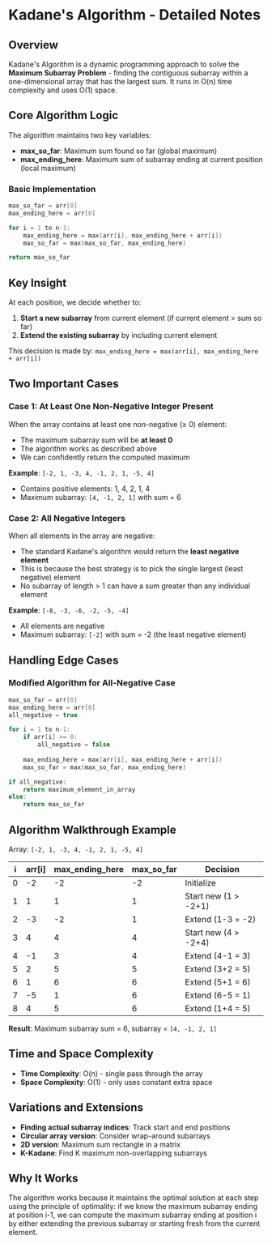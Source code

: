 # Kadane's Algorithm - Detailed Notes

## Overview

Kadane's Algorithm is a dynamic programming approach to solve the **Maximum Subarray Problem** - finding the contiguous subarray within a one-dimensional array that has the largest sum. It runs in O(n) time complexity and uses O(1) space.

## Core Algorithm Logic

The algorithm maintains two key variables:

- **max_so_far**: Maximum sum found so far (global maximum)
- **max_ending_here**: Maximum sum of subarray ending at current position (local maximum)

### Basic Implementation

```cpp
max_so_far = arr[0]
max_ending_here = arr[0]

for i = 1 to n-1:
    max_ending_here = max(arr[i], max_ending_here + arr[i])
    max_so_far = max(max_so_far, max_ending_here)

return max_so_far
```

## Key Insight

At each position, we decide whether to:

1. **Start a new subarray** from current element (if current element > sum so far)
2. **Extend the existing subarray** by including current element

This decision is made by: `max_ending_here = max(arr[i], max_ending_here + arr[i])`

## Two Important Cases

### Case 1: At Least One Non-Negative Integer Present

When the array contains at least one non-negative (≥ 0) element:

- The maximum subarray sum will be **at least 0**
- The algorithm works as described above
- We can confidently return the computed maximum

**Example**: `[-2, 1, -3, 4, -1, 2, 1, -5, 4]`

- Contains positive elements: 1, 4, 2, 1, 4
- Maximum subarray: `[4, -1, 2, 1]` with sum = 6

### Case 2: All Negative Integers

When all elements in the array are negative:

- The standard Kadane's algorithm would return the **least negative element**
- This is because the best strategy is to pick the single largest (least negative) element
- No subarray of length > 1 can have a sum greater than any individual element

**Example**: `[-8, -3, -6, -2, -5, -4]`

- All elements are negative
- Maximum subarray: `[-2]` with sum = -2 (the least negative element)

## Handling Edge Cases

### Modified Algorithm for All-Negative Case

```cpp
max_so_far = arr[0]
max_ending_here = arr[0]
all_negative = true

for i = 1 to n-1:
    if arr[i] >= 0:
        all_negative = false
    
    max_ending_here = max(arr[i], max_ending_here + arr[i])
    max_so_far = max(max_so_far, max_ending_here)

if all_negative:
    return maximum_element_in_array
else:
    return max_so_far
```

## Algorithm Walkthrough Example

Array: `[-2, 1, -3, 4, -1, 2, 1, -5, 4]`

|i|arr[i]|max_ending_here|max_so_far|Decision|
|---|---|---|---|---|
|0|-2|-2|-2|Initialize|
|1|1|1|1|Start new (1 > -2+1)|
|2|-3|-2|1|Extend (1-3 = -2)|
|3|4|4|4|Start new (4 > -2+4)|
|4|-1|3|4|Extend (4-1 = 3)|
|5|2|5|5|Extend (3+2 = 5)|
|6|1|6|6|Extend (5+1 = 6)|
|7|-5|1|6|Extend (6-5 = 1)|
|8|4|5|6|Extend (1+4 = 5)|

**Result**: Maximum subarray sum = 6, subarray = `[4, -1, 2, 1]`

## Time and Space Complexity

- **Time Complexity**: O(n) - single pass through the array
- **Space Complexity**: O(1) - only uses constant extra space

## Variations and Extensions

- **Finding actual subarray indices**: Track start and end positions
- **Circular array version**: Consider wrap-around subarrays
- **2D version**: Maximum sum rectangle in a matrix
- **K-Kadane**: Find K maximum non-overlapping subarrays

## Why It Works

The algorithm works because it maintains the optimal solution at each step using the principle of optimality: if we know the maximum subarray ending at position i-1, we can compute the maximum subarray ending at position i by either extending the previous subarray or starting fresh from the current element.